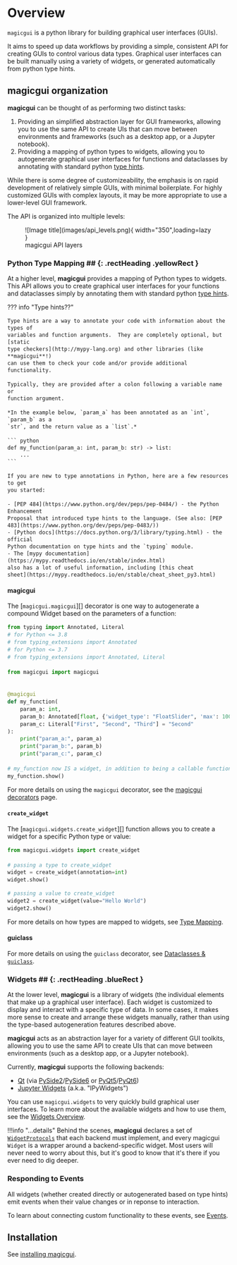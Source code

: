 # Overview

`magicgui` is a python library for building graphical user interfaces (GUIs).

It aims to speed up data workflows by providing a simple, consistent API for
creating GUIs to control various data types.  Graphical user interfaces can
be built manually using a variety of widgets, or generated automatically from
python type hints.

## magicgui organization

**magicgui** can be thought of as performing two distinct tasks:

1. Providing an simplified abstraction layer for GUI frameworks, allowing you to
   use the same API to create UIs that can move between environments and
   frameworks (such as a desktop app, or a Jupyter notebook).
2. Providing a mapping of python types to widgets, allowing you to autogenerate
   graphical user interfaces for functions and dataclasses by annotating with
   standard python [type hints](https://peps.python.org/pep-0484/).

While there is some degree of customizeability, the emphasis is on rapid
development of relatively simple GUIs, with minimal boilerplate.  For highly
customized GUIs with complex layouts, it may be more appropriate to use a
lower-level GUI framework.

The API is organized into multiple levels:

<figure markdown>
  ![Image title](images/api_levels.png){ width="350",loading=lazy }
  <figcaption>magicgui API layers</figcaption>
</figure>

### Python Type Mapping ## {: .rectHeading .yellowRect }

At a higher level, **magicgui** provides a mapping of Python types to widgets.
This API allows you to create graphical user interfaces for your functions and
dataclasses simply by annotating them with standard python
[type hints](https://peps.python.org/pep-0484/).

??? info "Type hints??"

    Type hints are a way to annotate your code with information about the types of
    variables and function arguments.  They are completely optional, but [static
    type checkers](http://mypy-lang.org) and other libraries (like **magicgui**!)
    can use them to check your code and/or provide additional functionality.

    Typically, they are provided after a colon following a variable name or
    function argument.

    *In the example below, `param_a` has been annotated as an `int`, `param_b` as a
    `str`, and the return value as a `list`.*

    ``` python
    def my_function(param_a: int, param_b: str) -> list:
        ...
    ```

    If you are new to type annotations in Python, here are a few resources to get
    you started:

    - [PEP 484](https://www.python.org/dev/peps/pep-0484/) - the Python Enhancement
    Proposal that introduced type hints to the language. (See also: [PEP
    483](https://www.python.org/dev/peps/pep-0483/))
    - [Python docs](https://docs.python.org/3/library/typing.html) - the official
    Python documentation on type hints and the `typing` module.
    - The [mypy documentation](https://mypy.readthedocs.io/en/stable/index.html)
    also has a lot of useful information, including [this cheat
    sheet](https://mypy.readthedocs.io/en/stable/cheat_sheet_py3.html)

#### magicgui

The [`magicgui.magicgui`][] decorator is one way to
autogenerate a compound Widget based on the parameters of a function:

```python
from typing import Annotated, Literal
# for Python <= 3.8
# from typing_extensions import Annotated
# for Python <= 3.7
# from typing_extensions import Annotated, Literal

from magicgui import magicgui


@magicgui
def my_function(
    param_a: int,
    param_b: Annotated[float, {'widget_type': "FloatSlider", 'max': 100}] = 42.,
    param_c: Literal["First", "Second", "Third"] = "Second"
):
    print("param_a:", param_a)
    print("param_b:", param_b)
    print("param_c:", param_c)

# my_function now IS a widget, in addition to being a callable function
my_function.show()
```

For more details on using the `magicgui` decorator, see the [magicgui
decorators](decorators.md) page.

#### `create_widget`

The [`magicgui.widgets.create_widget`][] function allows you to create a
widget for a specific Python type or value:

```python
from magicgui.widgets import create_widget

# passing a type to create_widget
widget = create_widget(annotation=int)
widget.show()
```

```python
# passing a value to create_widget
widget2 = create_widget(value="Hello World")
widget2.show()
```

For more details on how types are mapped to widgets, see
[Type Mapping](type_map.md).

#### guiclass

For more details on using the `guiclass` decorator, see [Dataclasses & `guiclass`](dataclasses.md).

### Widgets ## {: .rectHeading .blueRect }

At the lower level, **magicgui** is a library of widgets (the individual
elements that make up a graphical user interface). Each widget is customized to
display and interact with a specific type of data.  In some cases, it makes more
sense to create and arrange these widgets manually, rather than using the type-based
autogeneration features described above.

**magicgui** acts as an abstraction layer for a variety of different GUI
toolkits, allowing you to use the same API to create UIs that can move between
environments (such as a desktop app, or a Jupyter notebook).

Currently, **magicgui** supports the following backends:

- [Qt](https://www.qt.io/) (via
  [PySide2](https://pypi.org/project/PySide2/)/[PySide6](https://pypi.org/project/PySide6/)
  or
  [PyQt5](https://pypi.org/project/PyQt5/)/[PyQt6](https://pypi.org/project/PyQt6/))
- [Jupyter Widgets](https://ipywidgets.readthedocs.io/en/latest/) (a.k.a.
  "IPyWidgets")

You can use `magicgui.widgets` to very quickly build graphical user interfaces.
To learn more about the available widgets and how to use them, see the
[Widgets Overview](widgets.md).

!!!info "...details"
    Behind the scenes, **magicgui** declares a set of [`WidgetProtocols`](api/protocols.md) that each
    backend must implement, and every magicgui `Widget` is a wrapper around a
    backend-specific widget.  Most users will never need to worry about this,
    but it's good to know that it's there if you ever need to dig deeper.

### Responding to Events

All widgets (whether created directly or autogenerated based on type hints)
emit events when their value changes or in reponse to interaction.

To learn about connecting custom functionality to these events,
see [Events](events.md).

## Installation

See [installing magicgui](installation.md).
